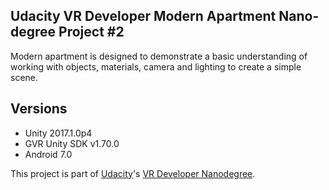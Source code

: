 ## Udacity VR Developer Modern Apartment Nano-degree Project #2
Modern apartment is designed to demonstrate a basic understanding of working with objects, materials, camera and lighting to create a simple scene.


## Versions
- Unity 2017.1.0p4
- GVR Unity SDK v1.70.0
- Android 7.0


This project is part of [Udacity](https://www.udacity.com "Udacity - Be in demand")'s [VR Developer Nanodegree](https://www.udacity.com/course/vr-developer-nanodegree--nd017).